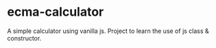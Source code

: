 # ecma-calculator
A simple calculator using vanilla js. Project to learn the use of js class &amp; constructor.
